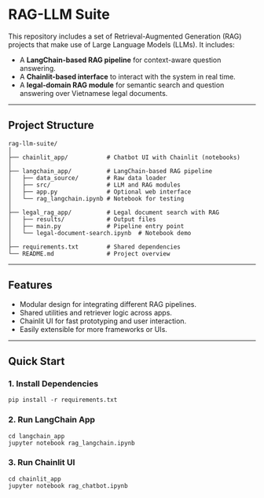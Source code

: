 # RAG-LLM Suite

This repository includes a set of Retrieval-Augmented Generation (RAG) projects that make use of Large Language Models (LLMs). It includes:

- A **LangChain-based RAG pipeline** for context-aware question answering.
- A **Chainlit-based interface** to interact with the system in real time.
- A **legal-domain RAG module** for semantic search and question answering over Vietnamese legal documents.

---

## Project Structure
```
rag-llm-suite/
│
├── chainlit_app/           # Chatbot UI with Chainlit (notebooks)
│
├── langchain_app/          # LangChain-based RAG pipeline
│   ├── data_source/        # Raw data loader
│   ├── src/                # LLM and RAG modules
│   ├── app.py              # Optional web interface
│   └── rag_langchain.ipynb # Notebook for testing
│
├── legal_rag_app/          # Legal document search with RAG
│   ├── results/            # Output files
│   ├── main.py             # Pipeline entry point
│   └── legal-document-search.ipynb  # Notebook demo
│
├── requirements.txt        # Shared dependencies
└── README.md               # Project overview
```
---

## Features

- Modular design for integrating different RAG pipelines.
- Shared utilities and retriever logic across apps.
- Chainlit UI for fast prototyping and user interaction.
- Easily extensible for more frameworks or UIs.

---

## Quick Start

### 1. Install Dependencies
```
pip install -r requirements.txt
```

### 2. Run LangChain App
```
cd langchain_app
jupyter notebook rag_langchain.ipynb
```

### 3. Run Chainlit UI
```
cd chainlit_app
jupyter notebook rag_chatbot.ipynb
```